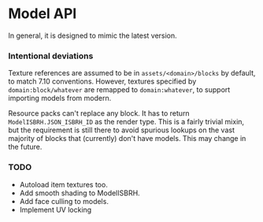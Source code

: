 # Model API

In general, it is designed to mimic the latest version.

### Intentional deviations
Texture references are assumed to be in `assets/<domain>/blocks` by
default, to match 7.10 conventions. However, textures specified by
`domain:block/whatever` are remapped to `domain:whatever`, to support
importing models from modern.

Resource packs can't replace any block. It has to return
`ModelISBRH.JSON_ISBRH_ID` as the render type. This is a fairly
trivial mixin, but the requirement is still there to avoid
spurious lookups on the vast majority of blocks that (currently)
don't have models. This may change in the future.

### TODO
- Autoload item textures too.
- Add smooth shading to ModelISBRH.
- Add face culling to models.
- Implement UV locking
